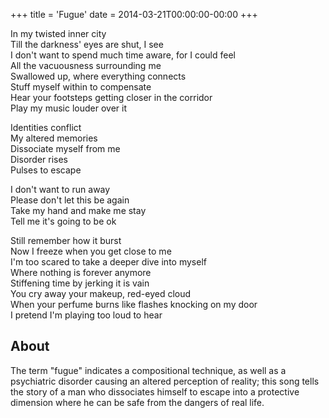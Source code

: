 +++
title = 'Fugue'
date = 2014-03-21T00:00:00-00:00
+++

In my twisted inner city\
Till the darkness' eyes are shut, I see\
I don't want to spend much time aware, for I could feel\
All the vacuousness surrounding me\
Swallowed up, where everything connects\
Stuff myself within to compensate\
Hear your footsteps getting closer in the corridor\
Play my music louder over it

Identities conflict\
My altered memories\
Dissociate myself from me\
Disorder rises\
Pulses to escape

I don't want to run away\
Please don't let this be again\
Take my hand and make me stay\
Tell me it's going to be ok

Still remember how it burst\
Now I freeze when you get close to me\
I'm too scared to take a deeper dive into myself\
Where nothing is forever anymore\
Stiffening time by jerking it is vain\
You cry away your makeup, red-eyed cloud\
When your perfume burns like flashes knocking on my door\
I pretend I'm playing too loud to hear

## About

The term "fugue" indicates a compositional technique, as well as a psychiatric disorder causing an altered perception of reality; this song tells the story of a man who dissociates himself to escape into a protective dimension where he can be safe from the dangers of real life.

